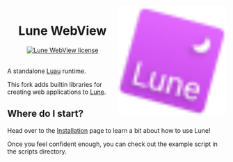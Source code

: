 <!-- markdownlint-disable MD033 -->
<!-- markdownlint-disable MD041 -->

<img align="right" width="250" src="assets/logo/tilt_svg.svg" alt="Lune logo" />

<h1 align="center">Lune WebView</h1>

<div align="center">
 <div>
  <a href="https://github.com/HighFlowey/lune-webview/blob/main/LICENSE.txt">
   <img src="https://img.shields.io/github/license/lune-org/lune.svg?label=License&color=informational" alt="Lune WebView license" />
  </a>
 </div>
</div>

<br/>

A standalone [Luau](https://luau-lang.org) runtime.

This fork adds builtin libraries for creating web applications to [Lune](https://github.com/lune-org/lune).

## Where do I start?

Head over to the [Installation](https://lune-org.github.io/docs/getting-started/1-installation) page to learn a bit about how to use Lune!

Once you feel confident enough, you can check out the example script in the scripts directory.
